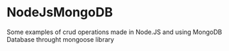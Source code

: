 # NodeJsMongoDB
Some examples of crud operations made in Node.JS and using MongoDB Database throught mongoose library
